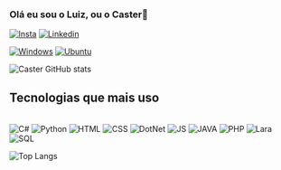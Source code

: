 
### Olá eu sou o Luiz, ou o Caster👋

[![Insta](https://img.shields.io/badge/Instagram-E4405F?style=for-the-badge&logo=instagram&logoColor=white)](https://www.instagram.com/luizcaster?igsh=MTQwZDhvd2ZxdzZv&utm_source=qr)
[![Linkedin](https://img.shields.io/badge/LinkedIn-0077B5?style=for-the-badge&logo=linkedin&logoColor=white)](https://www.linkedin.com/in/luizcaster/)

[![Windows](https://img.shields.io/badge/Windows-0078D6?style=for-the-badge&logo=windows&logoColor=white)]()
[![Ubuntu](https://img.shields.io/badge/Ubuntu-E95420?style=for-the-badge&logo=ubuntu&logoColor=white)]()

![Caster GitHub stats](https://github-readme-stats.vercel.app/api?username=LuizCaster21&show_icons=true&theme=dracula)

## Tecnologias que mais uso

<div style="display: inline_block"><br/>
<img alt="C#" src="https://img.shields.io/badge/C%23-239120?style=for-the-badge&logo=c-sharp&logoColor=white">
<img alt="Python" src="https://img.shields.io/badge/Python-3776AB?style=for-the-badge&logo=python&logoColor=white">
<img alt="HTML" src="https://img.shields.io/badge/HTML-239120?style=for-the-badge&logo=html5&logoColor=white">
<img alt="CSS" src="https://img.shields.io/badge/CSS-239120?&style=for-the-badge&logo=css3&logoColor=white">
<img alt="DotNet" src="https://img.shields.io/badge/.NET-5C2D91?style=for-the-badge&logo=.net&logoColor=white">
<img alt="JS" src="https://img.shields.io/badge/JavaScript-323330?style=for-the-badge&logo=javascript&logoColor=F7DF1E">
<img alt="JAVA" src="https://img.shields.io/badge/Java-ED8B00?style=for-the-badge&logo=openjdk&logoColor=white">
<img alt="PHP" src="https://img.shields.io/badge/PHP-777BB4?style=for-the-badge&logo=php&logoColor=white">
<img alt="Lara" src="https://img.shields.io/badge/Laravel-FF2D20?style=for-the-badge&logo=laravel&logoColor=white">
<img alt="SQL" src="https://img.shields.io/badge/MySQL-00000F?style=for-the-badge&logo=mysql&logoColor=white">
</div>


![Top Langs](https://github-readme-stats.vercel.app/api/top-langs/?username=LuizCaster21&layout=compact)
